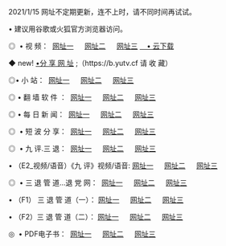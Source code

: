<p>2021/1/15 网址不定期更新，连不上时，请不同时间再试试。
<p>• 建议用谷歌或火狐官方浏览器访问。
<p>◎  • 视 频： 
<a href="http://hfp.guitarhaven.com/" target="_blank">网址一</a> 　 
<a href="http://hrx.guitarhaven.com/" target="_blank">网址二</a> 　 
<a href="http://hrx.guitarhaven.com/b.html" target="_blank">网址三</a>
<a href="https://yadi.sk/d/d0sUeAOpal3njw" target="_blank">　• 云下载 </a></p>
<p>◆ new! <a href="http://hpd.guitarhaven.com/a.html">•分 享 网 址</a> ;（https://b.yutv.cf 请 收 藏） </p>

<p>◎•  小 站：  
<a href="http://hfp.guitarhaven.com/f.html" target="_blank">网址一</a> 　 
<a href="http://hrx.guitarhaven.com/h.html" target="_blank">网址二</a> 　 
<a href="http://hrx.guitarhaven.com/k/" target="_blank">网址三</a></p><p>

<p>◎  • 翻 墙 软 件 ：  
<a href="http://hfp.guitarhaven.com/ff/" target="_blank">网址一</a> 　 
<a href="http://hrx.guitarhaven.com/s/read/a1_nd.html" target="_blank">网址二</a> 　 
<a href="http://hrx.guitarhaven.com/ff/index.html" target="_blank">网址三</a></p>
<p>◎  • 每 日 新 闻：  
<a href="http://hfp.guitarhaven.com/day/" target="_blank">网址一</a> 　 
<a href="http://hrx.guitarhaven.com/day/" target="_blank">网址二</a> 　 
<a href="http://hrx.guitarhaven.com/day/index.html" target="_blank">网址三</a></p>
<p>◎   • 短 波 分 享：  
<a href="http://hfp.guitarhaven.com/h/" target="_blank">网址一</a> 　 
<a href="http://hrx.guitarhaven.com/h/" target="_blank">网址二</a> 　 
<a href="http://hrx.guitarhaven.com/h/index.html" target="_blank">网址三</a></p>
<p>◎   • 九 评.三 退：  
<a href="http://hfp.guitarhaven.com/t/" target="_blank">网址一</a> 　 
<a href="http://hrx.guitarhaven.com/v2/index.html" target="_blank">网址二</a> 　 
<a href="http://hrx.guitarhaven.com/tt/index.html" target="_blank">网址三</a> 　</p>
<p>  • （E2_视频/语音）《九 评》视频/语音: 
<a href="http://hrx.guitarhaven.com/7738.html" target="_blank">网址一</a> 　 
<a href="http://hrx.guitarhaven.com/7614.html" target="_blank">网址二</a> 　 
<a href="http://hrx.guitarhaven.com/7633.html" target="_blank">网址三</a></p>
<p>◎   • 三 退 管 道...退 党 网：  
<a href="http://hfp.guitarhaven.com/go/td1.html" target="_blank">网址一</a> 　 
<a href="http://hrx.guitarhaven.com/go/td2.html" target="_blank">网址二</a> 　 
<a href="http://hrx.guitarhaven.com/go/td3.html" target="_blank">网址三</a></p>
<p>  • （F1） 三 退 管 道（一）： 
<a href="http://hfp.guitarhaven.com/dd/" target="_blank">网址一</a> 　 
<a href="http://hrx.guitarhaven.com/s/read/a1_tdx.html" target="_blank">网址二</a> 　 
<a href="http://hrx.guitarhaven.com/dd/" target="_blank">网址三</a></p>
<p>  • （F2）三 退 管 道（二）： 
<a href="http://hrx.guitarhaven.com/d/" target="_blank">网址一</a> 　 
<a href="http://hfp.guitarhaven.com/d/index.html" target="_blank">网址二</a> 　 
<a href="http://hrx.guitarhaven.com/d/" target="_blank">网址三</a></p>
<p>◎   • PDF电子书：  
<a href="http://hfp.guitarhaven.com/p/" target="_blank">网址一</a> 　 
<a href="http://hrx.guitarhaven.com/p/index.html" target="_blank">网址二</a> 　 
<a href="http://hrx.guitarhaven.com/p/" target="_blank">网址三</a></p>
